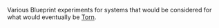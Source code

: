 Various Blueprint experiments for systems that would be considered for what would eventually be [Torn](https://team-light.itch.io/torn).
